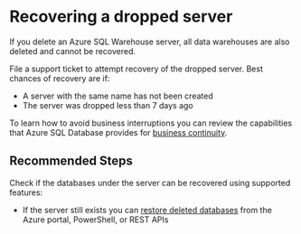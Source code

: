 <properties
    pageTitle="Recover dropped server or resource group"
    description="Recover dropped server or resource group"
    service="microsoft.sql"
    resource="servers"
    authors="saltug,mlee3gsd"
    ms.author="saltug,martinle"
    supportTopicIds="32635215"
    productPesIds="15818"
    displayOrder="72"
    selfHelpType="generic"
    resourceTags="datawarehouse"
    articleId="dw-backuprestoreandbusinesscontinuity-recoverdroppedserverorresourcegroup.md"
    cloudEnvironments="public"
/>

# Recovering a dropped server

If you delete an Azure SQL Warehouse server, all data warehouses are also deleted and cannot be recovered.

File a support ticket to attempt recovery of the dropped server. Best chances of recovery are if:

* A server with the same name has not been created
* The server was dropped less than 7 days ago

To learn how to avoid business interruptions you can review the capabilities that Azure SQL Database provides for [business continuity](https://docs.microsoft.com/azure/sql-data-warehouse/backup-and-restore).

## **Recommended Steps**

Check if the databases under the server can be recovered using supported features:

* If the server still exists you can [restore deleted databases](https://docs.microsoft.com/azure/sql-data-warehouse/sql-data-warehouse-restore-deleted-dw) from the Azure portal, PowerShell, or REST APIs
